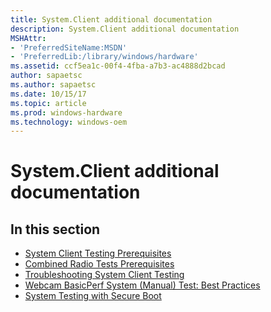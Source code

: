 ```yaml
---
title: System.Client additional documentation
description: System.Client additional documentation
MSHAttr:
- 'PreferredSiteName:MSDN'
- 'PreferredLib:/library/windows/hardware'
ms.assetid: ccf5ea1c-00f4-4fba-a7b3-ac4888d2bcad
author: sapaetsc
ms.author: sapaetsc
ms.date: 10/15/17
ms.topic: article
ms.prod: windows-hardware
ms.technology: windows-oem
---
```


# System.Client additional documentation


## <span id="in_this_section"></span>In this section


-   [System Client Testing Prerequisites](system-client-testing-prerequisites.md)
-   [Combined Radio Tests Prerequisites](combined-radio-tests-prerequisites.md)
-   [Troubleshooting System Client Testing](troubleshooting-system-client-testing.md)
-   [Webcam BasicPerf System (Manual) Test: Best Practices](webcam-basicperf-system--manual--test-best-practices.md)
-   [System Testing with Secure Boot](system-testing-with-secure-boot.md)

 

 






